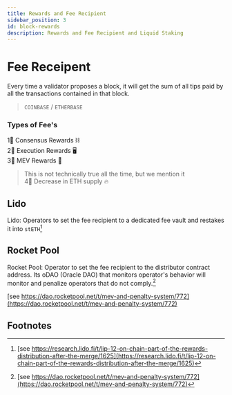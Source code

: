 ```yaml
---
title: Rewards and Fee Recipient
sidebar_position: 3
id: block-rewards
description: Rewards and Fee Recipient and Liquid Staking
---
```


# Fee Receipent 

Every time a validator proposes a block, it will get the sum of all tips paid by all the transactions contained in that block. 

> `COINBASE` / `ETHERBASE`

### Types of Fee's

1⃣ Consensus Rewards ⛓️ <br />
2⃣ Execution Rewards 🖥️ <br />
3⃣ MEV Rewards 🤖 <br />

> This is not technically true all the time, but we mention it <br>
4⃣ Decrease in ETH supply 🔥 <br />


## Lido

Lido: Operators to set the fee recipient to a dedicated fee vault and restakes it into `stETH`[^1]


## Rocket Pool

Rocket Pool: Operator to set the fee recipient to the distributor contract address. Its oDAO (Oracle DAO) that monitors operator's behavior will monitor and penalize operators that do not comply.[^2]

[see https://dao.rocketpool.net/t/mev-and-penalty-system/772](https://dao.rocketpool.net/t/mev-and-penalty-system/772)

## Footnotes

[^1]: [see https://research.lido.fi/t/lip-12-on-chain-part-of-the-rewards-distribution-after-the-merge/1625](https://research.lido.fi/t/lip-12-on-chain-part-of-the-rewards-distribution-after-the-merge/1625)
[^2]: [see https://dao.rocketpool.net/t/mev-and-penalty-system/772](https://dao.rocketpool.net/t/mev-and-penalty-system/772)
